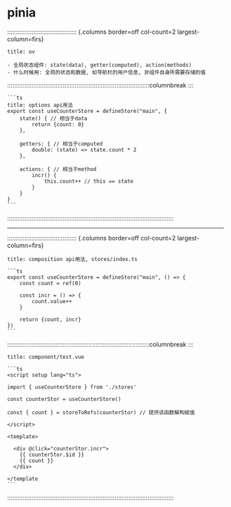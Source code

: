 # pinia

:::::::::::::::::::::::::::::::::::::::: {.columns border=off col-count=2 largest-column=firs}

~~~ad-primary
title: ov

- 全局状态组件: state(data), getter(computed), action(methods)
- 什么时候用: 全局的状态和数据, 如导航栏的用户信息, 非组件自身所需要存储的值
~~~

::::::::::::::::::::::::::::::::::::::::::::::::::::::::::::::::::::::::::::::::::columnbreak
:::

~~~ad-success
```ts
title: options api用法
export const useCounterStore = defineStore("main", {
    state() { // 相当于data
        return {count: 0}
    },

    getters: { // 相当于computed
        double: (state) => state.count * 2
    },

    actions: { // 相当于method
        incr() {
            this.count++ // this == state
        }
    }
}
```
~~~

::::::::::::::::::::::::::::::::::::::::::::::::::::::::::::::::::::::::::::::::::::::::::::::::

---
:::::::::::::::::::::::::::::::::::::::: {.columns border=off col-count=2 largest-column=firs}

~~~ad-grey
title: composition api用法, stores/index.ts

```ts
export const useCounterStore = defineStore("main", () => {
    const count = ref(0)

    const incr = () => {
        count.value++
    }

    return {count, incr}
})
```
~~~

::::::::::::::::::::::::::::::::::::::::::::::::::::::::::::::::::::::::::::::::::columnbreak
:::

~~~ad-inf
title: component/test.vue

```ts
<script setup lang="ts">

import { useCounterStore } from './stores'

const counterStor = useCounterStore()

const { count } = storeToRefs(counterStor) // 提供该函数解构赋值

</script>

<template>

  <div @click="counterStor.incr">
    {{ counterStor.$id }}
    {{ count }}
  </div>

</template
```
~~~

::::::::::::::::::::::::::::::::::::::::::::::::::::::::::::::::::::::::::::::::::::::::::::::::

